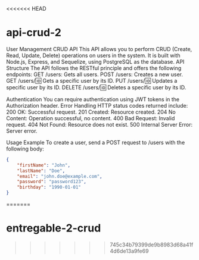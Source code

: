<<<<<<< HEAD

# api-crud-2

User Management CRUD API
This API allows you to perform CRUD (Create, Read, Update, Delete) operations on users in the system. It is built with Node.js, Express, and Sequelize, using PostgreSQL as the database.
API Structure
The API follows the RESTful principle and offers the following endpoints:
GET /users: Gets all users.
POST /users: Creates a new user.
GET /users/:id: Gets a specific user by its ID.
PUT /users/:id: Updates a specific user by its ID.
DELETE /users/:id: Deletes a specific user by its ID.

Authentication
You can require authentication using JWT tokens in the Authorization header.
Error Handling
HTTP status codes returned include:
200 OK: Successful request.
201 Created: Resource created.
204 No Content: Operation successful, no content.
400 Bad Request: Invalid request.
404 Not Found: Resource does not exist.
500 Internal Server Error: Server error.

Usage Example
To create a user, send a POST request to /users with the following body:

```json
{
	"firstName": "John",
	"lastName": "Doe",
	"email": "john.doe@example.com",
	"password": "password123",
	"birthday": "1990-01-01"
}
```

=======

# entregable-2-crud

> > > > > > > 745c34b79399de9b8983d68a41f4d6de13a9fe69
